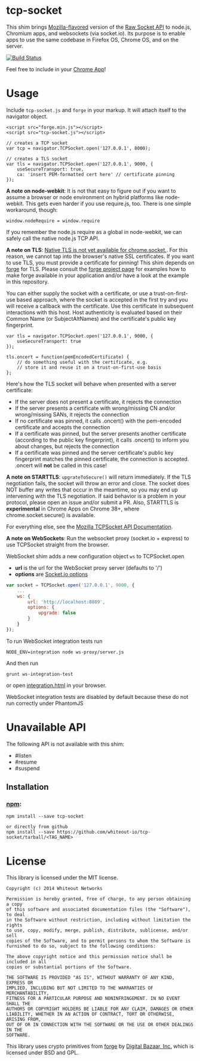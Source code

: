 tcp-socket
==========

This shim brings [Mozilla-flavored](https://developer.mozilla.org/en-US/docs/WebAPI/TCP_Socket) version of the [Raw Socket API](http://www.w3.org/TR/raw-sockets/) to node.js, Chromium apps, and websockets (via socket.io). Its purpose is to enable apps to use the same codebase in Firefox OS, Chrome OS, and on the server.

[![Build Status](https://travis-ci.org/whiteout-io/tcp-socket.svg?branch=dev/umd)](https://travis-ci.org/whiteout-io/tcp-socket)

Feel free to include in your [Chrome App](http://developer.chrome.com/extensions/apps)!

# Usage

Include ```tcp-socket.js``` and ```forge``` in your markup. It will attach itself to the navigator object.

    <script src="forge.min.js"></script>
    <script src="tcp-socket.js"></script>

    // creates a TCP socket
    var tcp = navigator.TCPSocket.open('127.0.0.1', 8000);

    // creates a TLS socket
    var tls = navigator.TCPSocket.open('127.0.0.1', 9000, {
        useSecureTransport: true,
        ca: 'insert PEM-formatted cert here' // certificate pinning
    });

**A note on node-webkit**:
It is not that easy to figure out if you want to assume a browser or node environment on hybrid platforms like node-webkit. This gets even harder if you use require.js, too. There is one simple workaround, though:

    window.nodeRequire = window.require

If you remember the node.js require as a global in node-webkit, we can safely call the native node.js TCP API.

**A note on TLS**: [Native TLS is not yet available for chrome.socket.](https://code.google.com/p/chromium/issues/detail?id=132896). For this reason, we cannot tap into the browser's native SSL certificates. If you want to use TLS, you must provide a certificate for pinning! This shim depends on [forge](https://github.com/digitalbazaar/forge) for TLS. Please consult the [forge project page](https://github.com/digitalbazaar/forge) for examples how to make forge available in your application and/or have a look at the example in this repository.

You can either supply the socket with a certificate, or use a trust-on-first-use based approach, where the socket is accepted in the first try and you will receive a callback with the certificate. Use this certificate in subsequent interactions with this host. Host authenticity is evaluated based on their Common Name (or SubjectAltNames) and the certificate's public key fingerprint.

    var tls = navigator.TCPSocket.open('127.0.0.1', 9000, {
        useSecureTransport: true
    });

    tls.oncert = function(pemEncodedCertificate) {
        // do something useful with the certificate, e.g.
        // store it and reuse it on a trust-on-first-use basis
    };

Here's how the TLS socket will behave when presented with a server certificate:

* If the server does not present a certificate, it rejects the connection
* If the server presents a certificate with wrong/missing CN and/or wrong/missing SANs, it rejects the connection
* If no certificate was pinned, it calls .oncert() with the pem-encoded certificate and accepts the connection
* If a certificate was pinned, but the server presents another certificate (according to the public key fingerprint), it calls .oncert() to inform you about changes, but rejects the connection
* If a certificate was pinned and the server certificate's public key fingerprint matches the pinned certificate, the connection is accepted. .oncert will **not** be called in this case!

**A note on STARTTLS**: `upgrateToSecure()` will return immediately. If the TLS negotiation fails, the socket will throw an error and close. The socket does NOT buffer any writes that occur in the meantime, so you may end up intervening with the TLS negotiation. If said behavior is a problem in your protocol, please open an issue and/or submit a PR. Also, STARTTLS is **experimental** in Chrome Apps on Chrome 38+, where chrome.socket.secure() is available.

For everything else, see the [Mozilla TCPSocket API Documentation](https://developer.mozilla.org/en-US/docs/Web/API/TCPSocket).

**A note on WebSockets**: Run the websocket proxy (socket.io + express) to use TCPSocket straight from the browser.

WebSocket shim adds a new configuration object `ws` to TCPSocket.open

  * **url** is the url for the WebSocket proxy server (defaults to '/')
  * **options** are [Socket.io options](http://socket.io/docs/client-api/#io(url:string,-opts:object):socket)

```javascript
var socket = TCPSocket.open('127.0.0.1', 9000, {
    ...
    ws: {
        url: 'http://localhost:8889',
        options: {
            upgrade: false
        }
    }
});
```

To run WebSocket integration tests run

    NODE_ENV=integration node ws-proxy/server.js

And then run

    grunt ws-integration-test

or open [integration.html](test/integration/ws/integration.html) in your browser.

WebSocket integration tests are disabled by default because these do not run correctly under PhantomJS

# Unavailable API

The following API is not available with this shim:

* #listen
* #resume
* #suspend

## Installation

### [npm](https://www.npmjs.org/):

    npm install --save tcp-socket

    or directly from github
    npm install --save https://github.com/whiteout-io/tcp-socket/tarball/<TAG_NAME>

# License

This library is licensed under the MIT license.

    Copyright (c) 2014 Whiteout Networks

    Permission is hereby granted, free of charge, to any person obtaining a copy
    of this software and associated documentation files (the "Software"), to deal
    in the Software without restriction, including without limitation the rights
    to use, copy, modify, merge, publish, distribute, sublicense, and/or sell
    copies of the Software, and to permit persons to whom the Software is
    furnished to do so, subject to the following conditions:

    The above copyright notice and this permission notice shall be included in all
    copies or substantial portions of the Software.

    THE SOFTWARE IS PROVIDED "AS IS", WITHOUT WARRANTY OF ANY KIND, EXPRESS OR
    IMPLIED, INCLUDING BUT NOT LIMITED TO THE WARRANTIES OF MERCHANTABILITY,
    FITNESS FOR A PARTICULAR PURPOSE AND NONINFRINGEMENT. IN NO EVENT SHALL THE
    AUTHORS OR COPYRIGHT HOLDERS BE LIABLE FOR ANY CLAIM, DAMAGES OR OTHER
    LIABILITY, WHETHER IN AN ACTION OF CONTRACT, TORT OR OTHERWISE, ARISING FROM,
    OUT OF OR IN CONNECTION WITH THE SOFTWARE OR THE USE OR OTHER DEALINGS IN THE
    SOFTWARE.

This library uses crypto primitives from [forge](https://github.com/digitalbazaar/forge) by [Digital Bazaar, Inc.](https://github.com/digitalbazaar) which is licensed under BSD and GPL.
